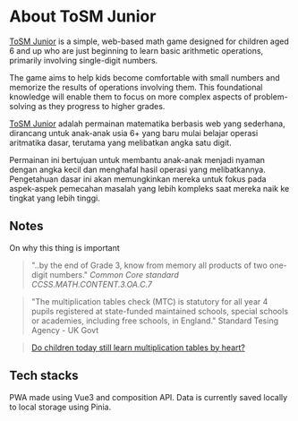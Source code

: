 # About ToSM Junior
[ToSM Junior](https://tosmjunior.web.app) is a simple, web-based math game designed for children aged 6 and up who are just beginning to learn basic arithmetic operations, primarily involving single-digit numbers.  

The game aims to help kids become comfortable with small numbers and memorize the results of operations involving them. This foundational knowledge will enable them to focus on more complex aspects of problem-solving as they progress to higher grades.

[ToSM Junior](https://tosmjunior.web.app) adalah permainan matematika berbasis web yang sederhana, dirancang untuk anak-anak usia 6+ yang baru mulai belajar operasi aritmatika dasar, terutama yang melibatkan angka satu digit.

Permainan ini bertujuan untuk membantu anak-anak menjadi nyaman dengan angka kecil dan menghafal hasil operasi yang melibatkannya. Pengetahuan dasar ini akan memungkinkan mereka untuk fokus pada aspek-aspek pemecahan masalah yang lebih kompleks saat mereka naik ke tingkat yang lebih tinggi.

## Notes
On why this thing is important   
> "..by the end of Grade 3, know from memory all products of two one-digit numbers." *Common Core standard CCSS.MATH.CONTENT.3.OA.C.7*  

> "The multiplication tables check (MTC) is statutory for all year 4 pupils registered at state-funded maintained schools, special schools or academies, including free schools, in England." Standard Tesing Agency - UK Govt  

> [Do children today still learn multiplication tables by heart?](https://www.quora.com/Do-children-today-still-learn-multiplication-tables-by-heart?top_ans=45218082)


## Tech stacks
PWA made using Vue3 and composition API. Data is currently saved locally to local storage using Pinia. 
